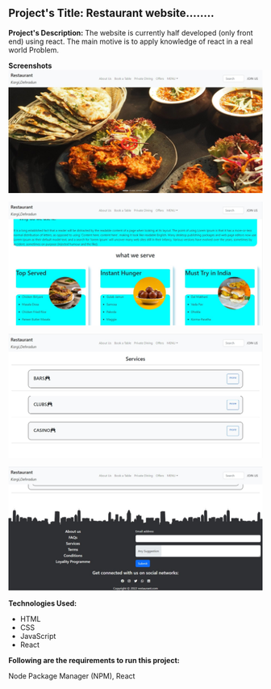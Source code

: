 ## Project's Title: Restaurant website........


**Project's Description:** The website is currently half developed (only front end) using react.
The main motive is to apply knowledge of react in a real world Problem.


**Screenshots**
![This is an image](public/images/ss1.jpg)

![This is an image](public/images/ss2.jpg)

![This is an image](public/images/ss3.jpg)

![This is an image](public/images/ss4.jpg)



**Technologies Used:**
- HTML
- CSS
- JavaScript
- React


**Following are the requirements to run this project:**

Node Package Manager (NPM),
React

